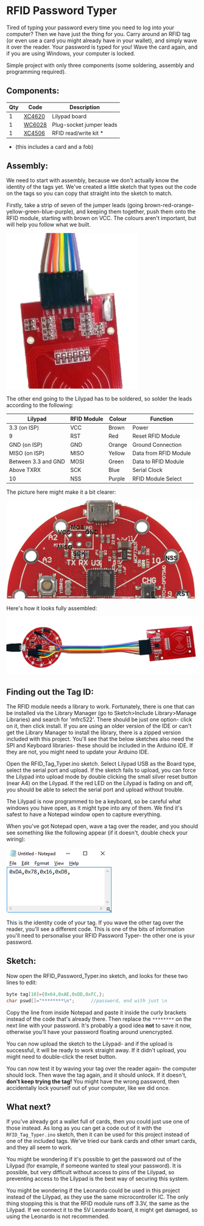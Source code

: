 # RFID Password Typer

Tired of typing your password every time you need to log into your computer? Then we have just the thing for you. Carry around an RFID tag (or even use a card you might already have in your wallet), and simply wave it over the reader. Your password is typed for you! Wave the card again, and if you are using Windows, your computer is locked.

Simple project with only three components (some soldering, assembly and programming required).

## Components:


|Qty| Code | Description |
|---|---|---|
|1 | [XC4620](http://jaycar.com.au/p/XC4620) | Lilypad board
|1 | [WC6028](http://jaycar.com.au/p/WC6028) | Plug-socket jumper leads
|1 | [XC4506](http://jaycar.com.au/p/XC4506) | RFID read/write kit *

* (this includes a card and a fob)

## Assembly:

We need to start with assembly, because we don't actually know the identity of the tags yet. We've created a little sketch that types out the code on the tags so you can copy that straight into the sketch to match.

Firstly, take a strip of seven of the jumper leads (going brown-red-orange-yellow-green-blue-purple), and keeping them together, push them onto the RFID module, starting with brown on VCC. The colours aren't important, but will help you follow what we built.

![](images/1-2.png)

The other end going to the Lilypad has to be soldered, so solder the leads according to the following:

|Lilypad|RFID Module|Colour|Function
|---|---|---|---
|3.3 (on ISP)|VCC|Brown|Power
|9|RST|Red|Reset RFID Module
|GND (on ISP)|GND|Orange|Ground Connection
|MISO (on ISP)|MISO|Yellow|Data from RFID Module
|Between 3.3 and GND|MOSI|Green|Data to RFID Module
|Above TXRX|SCK|Blue|Serial Clock
|10|NSS|Purple|RFID Module Select

The picture here might make it a bit clearer:

![](images/2-2.png)

Here's how it looks fully assembled:

![](images/3-2.png)

## Finding out the Tag ID:

The RFID module needs a library to work. Fortunately, there is one that can be installed via the Library Manager (go to Sketch>Include Library>Manage Libraries) and search for 'mfrc522'. There should be just one option- click on it, then click install. If you are using an older version of the IDE or can't get the Library Manager to install the library, there is a zipped version included with this project. You'll see that the below sketches also need the SPI and Keyboard libraries- these should be included in the Arduino IDE. If they are not, you might need to update your Arduino IDE.

Open the RFID_Tag_Typer.ino sketch. Select Lilypad USB as the Board type, select the serial port and upload. If the sketch fails to upload, you can force the Lilypad into upload mode by double clicking the small silver reset button (near A4) on the Lilypad. If the red LED on the Lilypad is fading on and off, you should be able to select the serial port and upload without trouble.

The Lilypad is now programmed to be a keyboard, so be careful what windows you have open, as it might type into any of them. We find it's safest to have a Notepad window open to capture everything.

When you've got Notepad open, wave a tag over the reader, and you should see something like the following appear (if it doesn't, double check your wiring):

![](images/4-2.png)

This is the identity code of your tag. If you wave the other tag over the reader, you'll see a different code. This is one of the bits of information you'll need to personalise your RFID Password Typer- the other one is your password.

## Sketch:

Now open the RFID_Password_Typer.ino sketch, and looks for these two lines to edit:

```c
byte tag[10]={0x64,0xAE,0xDD,0xFC,};
char pswd[]="********\n";      //password, end with just \n
```

Copy the line from inside Notepad and paste it inside the curly brackets instead of the code that's already there. Then replace the `********` on the next line with your password. It's probably a good idea **not** to save it now, otherwise you'll have your password floating around unencrypted.

You can now upload the sketch to the Lilypad- and if the upload is successful, it will be ready to work straight away. If it didn't upload, you might need to double-click the reset button.

You can now test it by waving your tag over the reader again- the computer should lock. Then wave the tag again, and it should unlock. If it doesn't, **don't keep trying the tag!** You might have the wrong password, then accidentally lock yourself out of your computer, like we did once.

## What next?

If you've already got a wallet full of cards, then you could just use one of those instead. As long as you can get a code out of it with the `RFID_Tag_Typer.ino` sketch, then it can be used for this project instead of one of the included tags. We've tried our bank cards and other smart cards, and they all seem to work.

You might be wondering if it's possible to get the password out of the Lilypad (for example, if someone wanted to steal your password). It is possible, but very difficult without access to pins of the Lilypad, so preventing access to the Lilypad is the best way of securing this system.

You might be wondering if the Leonardo could be used in this project instead of the Lilypad, as they use the same microcontroller IC. The only thing stopping this is that the RFID module runs off 3.3V, the same as the Lilypad. If we connect it to the 5V Leonardo board, it might get damaged, so using the Leonardo is not recommended.
